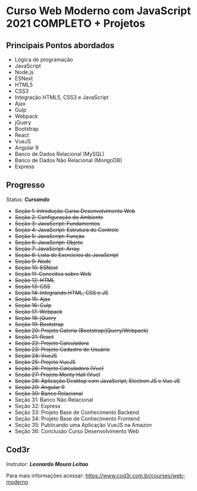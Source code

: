 # Curso Web Moderno com JavaScript 2021 COMPLETO + Projetos
## Principais Pontos abordados
* Lógica de programação
* JavaScript
* Node.js
* ESNext
* HTML5
* CSS3
* Integração HTML5, CSS3 e JavaScript
* Ajax
* Gulp
* Webpack
* jQuery
* Bootstrap
* React
* VueJS
* Angular 9
* Banco de Dados Relacional (MySQL)
* Banco de Dados Não Relacional (MongoDB)
* Express

## Progresso
Status: ***Cursando***

* <s>Seção 1: Introdução Curso Desenvolvimento Web
* Seção 2: Configuração do Ambiente
* Seção 3: JavaScript: Fundamentos
* Seção 4: JavaScript: Estrutura de Controle 
* Seção 5: JavaScript: Função
* Seção 6: JavaScript: Objeto
* Seção 7: JavaScript: Array
* Seção 8: Lista de Exercícios de JavaScript
* Seção 9: Node
* Seção 10: ESNext
* Seção 11: Conceitos sobre Web
* Seção 12: HTML
* Seção 13: CSS
* Seção 14: Integrando HTML, CSS e JS
* Seção 15: Ajax
* Seção 16: Gulp
* Seção 17: Webpack
* Seção 18: jQuery
* Seção 19: Bootstrap
* Seção 20: Projeto Galeria (Bootstrap/jQuery/Webpack)
* Seção 21: React
* Seção 22: Projeto Calculadora
* Seção 23: Projeto Cadastro de Usuário
* Seção 24: VueJS
* Seção 25: Projeto VueJS
* Seção 26: Projeto Calculadora (Vue)
* Seção 27: Projeto Monty Hall (Vue)
* Seção 28: Aplicação Desktop com JavaScript, Electron JS e Vue JS
* Seção 29: Angular 9
* Seção 30: Banco Relacional</s>
* Seção 31: Banco Não Relacional
* Seção 32: Express
* Seção 33: Projeto Base de Conhecimento Backend
* Seção 34: Projeto Base de Conhecimento Frontend
* Seção 35: Publicando uma Aplicação VueJS na Amazon
* Seção 36: Conclusão Curso Desenvolvimento Web
## Cod3r
Instrutor: ***Leonardo Moura Leitao***

Para mais informações acessar: https://www.cod3r.com.br/courses/web-moderno
